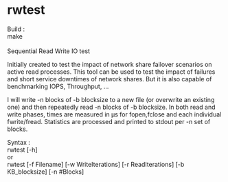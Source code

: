 # rwtest <br />
Build : <br />
 make<br />
<br />
Sequential Read Write IO test<br />
<p>Initially created to test the impact of network share failover scenarios on active read processes.
This tool can be used to test the impact of failures and short service downtimes of network shares.
But it is also capable of benchmarking IOPS, Throughput, ...
</p>
<p>I will write -n blocks of -b blocksize to a new file (or overwrite an existing one) and then repeatedly read -n blocks of -b blocksize. In both read and write phases, times are measured in µs for fopen,fclose and each individual fwrite/fread. Statistics are processed and printed to stdout per -n set of blocks.
</p>
Syntax : <br />
rwtest [-h]<br />
or <br />
rwtest [-f Filename] [-w WriteIterations] [-r ReadIterations] [-b KB_blocksize] [-n #Blocks] <br />
<br />

